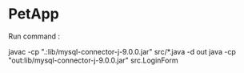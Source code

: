 # PetApp
Run command :

javac -cp ".:lib/mysql-connector-j-9.0.0.jar" src/*.java -d out
java -cp "out:lib/mysql-connector-j-9.0.0.jar" src.LoginForm
